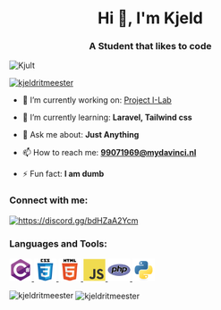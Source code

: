 <h1 align="center">Hi 👋, I'm Kjeld</h1>
<h3 align="center">A Student that likes to code</h3>

<p align="left"> <img src="https://komarev.com/ghpvc/?username=Kjult&label=Profile%20views&color=0e75b6&style=flat" alt="Kjult" /> </p>

<p align="left"> <a href="https://github.com/ryo-ma/github-profile-trophy"><img src="https://github-profile-trophy.vercel.app/?username=kjeldritmeester" alt="kjeldritmeester" /></a> </p>

- 🔭 I’m currently working on: [Project I-Lab](https://github.com/RobinVanOudheusden/I-Lab)

- 🌱 I’m currently learning: **Laravel, Tailwind css**

- 💬 Ask me about: **Just Anything**

- 📫 How to reach me: **99071969@mydavinci.nl**

- ⚡ Fun fact: **I am dumb**

<h3 align="left">Connect with me:</h3>
<p align="left">
<a href="https://discord.gg/https://discord.gg/bdHZaA2Ycm" target="blank"><img align="center" src="https://raw.githubusercontent.com/rahuldkjain/github-profile-readme-generator/master/src/images/icons/Social/discord.svg" alt="https://discord.gg/bdHZaA2Ycm" height="30" width="40" /></a>
</p>

<h3 align="left">Languages and Tools:</h3>
<p align="left"> <a href="https://www.w3schools.com/cs/" target="_blank" rel="noreferrer"> <img src="https://raw.githubusercontent.com/devicons/devicon/master/icons/csharp/csharp-original.svg" alt="csharp" width="40" height="40"/> </a> <a href="https://www.w3schools.com/css/" target="_blank" rel="noreferrer"> <img src="https://raw.githubusercontent.com/devicons/devicon/master/icons/css3/css3-original-wordmark.svg" alt="css3" width="40" height="40"/> </a> <a href="https://www.w3.org/html/" target="_blank" rel="noreferrer"> <img src="https://raw.githubusercontent.com/devicons/devicon/master/icons/html5/html5-original-wordmark.svg" alt="html5" width="40" height="40"/> </a> <a href="https://developer.mozilla.org/en-US/docs/Web/JavaScript" target="_blank" rel="noreferrer"> <img src="https://raw.githubusercontent.com/devicons/devicon/master/icons/javascript/javascript-original.svg" alt="javascript" width="40" height="40"/> </a> <a href="https://www.php.net" target="_blank" rel="noreferrer"> <img src="https://raw.githubusercontent.com/devicons/devicon/master/icons/php/php-original.svg" alt="php" width="40" height="40"/> </a> <a href="https://www.python.org" target="_blank" rel="noreferrer"> <img src="https://raw.githubusercontent.com/devicons/devicon/master/icons/python/python-original.svg" alt="python" width="40" height="40"/> </a> </p>

<p><img align="left" src="https://github-readme-stats.vercel.app/api/top-langs?username=kjeldritmeester&show_icons=true&locale=en&layout=compact" alt="kjeldritmeester" /></p>

<p>&nbsp;<img align="center" src="https://github-readme-stats.vercel.app/api?username=kjeldritmeester&show_icons=true&locale=en" alt="kjeldritmeester" /></p>

